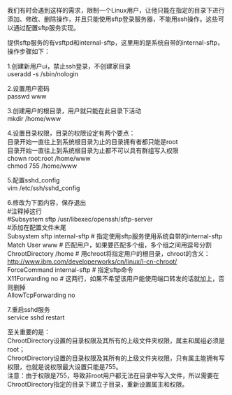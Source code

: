 我们有时会遇到这样的需求，限制一个Linux用户，让他只能在指定的目录下进行添加、修改、删除操作，并且只能使用sftp登录服务器，不能用ssh操作。这些可以通过配置sftp服务实现。  
  
提供sftp服务的有vsftpd和internal-sftp，这里用的是系统自带的internal-sftp，操作步骤如下：  
  
1.创建新用户ui，禁止ssh登录，不创建家目录  
useradd -s /sbin/nologin  
  
2.设置用户密码  
passwd www  
  
3.创建用户的根目录，用户就只能在此目录下活动  
mkdir /home/www  
  
4.设置目录权限，目录的权限设定有两个要点：  
目录开始一直往上到系统根目录为止的目录拥有者都只能是root  
目录开始一直往上到系统根目录为止都不可以具有群组写入权限  
chown root:root /home/www  
chmod 755 /home/www  
  
5.配置sshd_config  
vim /etc/ssh/sshd_config  
  
6.修改为下面内容，保存退出  
\#注释掉这行  
\#Subsystem sftp /usr/libexec/openssh/sftp-server  
\#添加在配置文件末尾  
Subsystem sftp internal-sftp \# 指定使用sftp服务使用系统自带的internal-sftp  
Match User www \# 匹配用户，如果要匹配多个组，多个组之间用逗号分割  
ChrootDirectory /home \#
用chroot将指定用户的根目录，chroot的含义：http://www.ibm.com/developerworks/cn/linux/l-cn-chroot/  
ForceCommand internal-sftp \# 指定sftp命令  
X11Forwarding no \# 这两行，如果不希望该用户能使用端口转发的话就加上，否则删掉  
AllowTcpForwarding no  
  
7.重启sshd服务  
service sshd restart  
  
至关重要的是：  
ChrootDirectory设置的目录权限及其所有的上级文件夹权限，属主和属组必须是root；  
ChrootDirectory设置的目录权限及其所有的上级文件夹权限，只有属主能拥有写权限，也就是说权限最大设置只能是755。  
注意：由于权限是755，导致非root用户都无法在目录中写入文件，所以需要在ChrootDirectory指定的目录下建立子目录，重新设置属主和权限。
